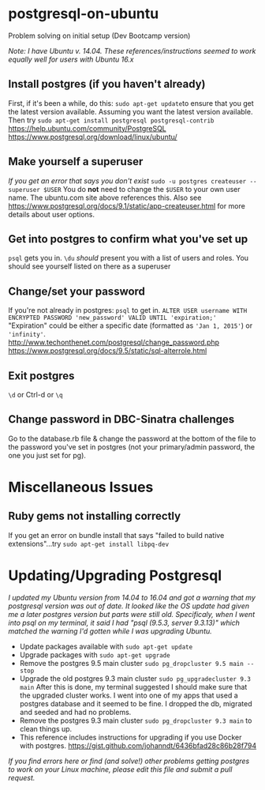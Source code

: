 # postgresql-on-ubuntu
Problem solving on initial setup (Dev Bootcamp version)

*Note: I have Ubuntu v. 14.04. These references/instructions seemed to work equally well for users with Ubuntu 16.x*

## Install postgres (if you haven't already)
First, if it's been a while, do this: `sudo apt-get update`to ensure that you get the latest version available. Assuming you want the latest version available.
Then try `sudo apt-get install postgresql postgresql-contrib`
https://help.ubuntu.com/community/PostgreSQL
https://www.postgresql.org/download/linux/ubuntu/

## Make yourself a superuser
*If you get an error that says you don't exist*
`sudo -u postgres createuser --superuser $USER` You do **not** need to change the `$USER` to your own user name.
The ubuntu.com site above references this. Also see https://www.postgresql.org/docs/9.1/static/app-createuser.html for more details about user options.

## Get into postgres to confirm what you've set up
`psql` gets you in.
`\du` *should* present you with a list of users and roles. You should see yourself listed on there as a superuser

## Change/set your password
If you're not already in postgres: `psql` to get in.
`ALTER USER username WITH ENCRYPTED PASSWORD 'new_password' VALID UNTIL 'expiration;'`
"Expiration" could be either a specific date (formatted as `'Jan 1, 2015'`) or `'infinity'`.
http://www.techonthenet.com/postgresql/change_password.php
https://www.postgresql.org/docs/9.5/static/sql-alterrole.html

## Exit postgres
`\d` or Ctrl-d or `\q`

## Change password in DBC-Sinatra challenges
Go to the database.rb file & change the password at the bottom of the file to the password you've set in postgres (not your primary/admin password, the one you just set for pg).

# Miscellaneous Issues
## Ruby gems not installing correctly
If you get an error on bundle install that says "failed to build native extensions"...try `sudo apt-get install libpq-dev`

# Updating/Upgrading Postgresql
*I updated my Ubuntu version from 14.04 to 16.04 and got a warning that my postgresql version was out of date. It looked like the OS update had given me a later postgres version but parts were still old. Specificaly, when I went into psql on my terminal, it said I had "psql (9.5.3, server 9.3.13)" which matched the warning I'd gotten while I was upgrading Ubuntu.*
   - Update packages available with `sudo apt-get update`
   - Upgrade packages with `sudo apt-get upgrade`
   - Remove the postgres 9.5 main cluster `sudo pg_dropcluster 9.5 main --stop`
   - Upgrade the old postgres 9.3 main cluster `sudo pg_upgradecluster 9.3 main` After this is done, my terminal suggested I should make sure that the upgraded cluster works. I went into one of my apps that used a postgres database and it seemed to be fine. I dropped the db, migrated and seeded and had no problems.
   - Remove the postgres 9.3 main cluster `sudo pg_dropcluster 9.3 main` to clean things up.
   - This reference includes instructions for upgrading if you use Docker with postgres. https://gist.github.com/johanndt/6436bfad28c86b28f794

*If you find errors here or find (and solve!) other problems getting postgres to work on your Linux machine, please edit this file and submit a pull request.*
